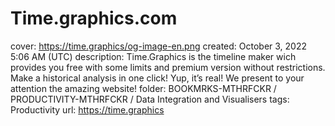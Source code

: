 # Time.graphics.com

cover: https://time.graphics/og-image-en.png
created: October 3, 2022 5:06 AM (UTC)
description: Time.Graphics is the timeline maker wich provides you free with some limits and premium version without restrictions. Make a historical analysis in one click! Yup, it’s real! We present to your attention the amazing website!
folder: BOOKMRKS-MTHRFCKR / PRODUCTIVITY-MTHRFCKR / Data Integration and Visualisers
tags: Productivity
url: https://time.graphics